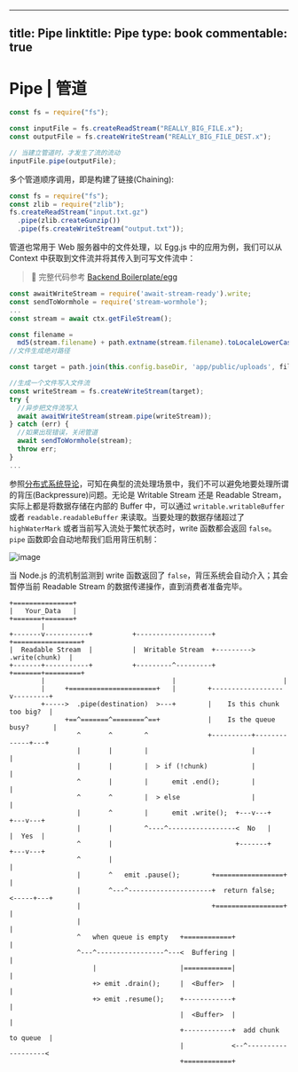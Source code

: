 
---
title: Pipe
linktitle: Pipe
type: book
commentable: true
---

# Pipe | 管道

```js
const fs = require("fs");

const inputFile = fs.createReadStream("REALLY_BIG_FILE.x");
const outputFile = fs.createWriteStream("REALLY_BIG_FILE_DEST.x");

// 当建立管道时，才发生了流的流动
inputFile.pipe(outputFile);
```

多个管道顺序调用，即是构建了链接(Chaining):

```js
const fs = require("fs");
const zlib = require("zlib");
fs.createReadStream("input.txt.gz")
  .pipe(zlib.createGunzip())
  .pipe(fs.createWriteStream("output.txt"));
```

管道也常用于 Web 服务器中的文件处理，以 Egg.js 中的应用为例，我们可以从 Context 中获取到文件流并将其传入到可写文件流中：

> 📎 完整代码参考 [Backend Boilerplate/egg](https://parg.co/A24)

```js
const awaitWriteStream = require('await-stream-ready').write;
const sendToWormhole = require('stream-wormhole');
...
const stream = await ctx.getFileStream();

const filename =
  md5(stream.filename) + path.extname(stream.filename).toLocaleLowerCase();
//文件生成绝对路径

const target = path.join(this.config.baseDir, 'app/public/uploads', filename);

//生成一个文件写入文件流
const writeStream = fs.createWriteStream(target);
try {
  //异步把文件流写入
  await awaitWriteStream(stream.pipe(writeStream));
} catch (err) {
  //如果出现错误，关闭管道
  await sendToWormhole(stream);
  throw err;
}
...
```

参照[分布式系统导论](https://parg.co/Uxo)，可知在典型的流处理场景中，我们不可以避免地要处理所谓的背压(Backpressure)问题。无论是 Writable Stream 还是 Readable Stream，实际上都是将数据存储在内部的 Buffer 中，可以通过 `writable.writableBuffer` 或者 `readable.readableBuffer` 来读取。当要处理的数据存储超过了 `highWaterMark` 或者当前写入流处于繁忙状态时，write 函数都会返回 `false`。`pipe` 函数即会自动地帮我们启用背压机制：

![image](https://user-images.githubusercontent.com/5803001/45255876-99c94f80-b3c0-11e8-93f2-3ae0474426fa.png)

当 Node.js 的流机制监测到 write 函数返回了 `false`，背压系统会自动介入；其会暂停当前 Readable Stream 的数据传递操作，直到消费者准备完毕。

```
+===============+
|   Your_Data   |
+=======+=======+
        |
+-------v-----------+          +-------------------+         +=================+
|  Readable Stream  |          |  Writable Stream  +--------->  .write(chunk)  |
+-------+-----------+          +---------^---------+         +=======+=========+
        |                                |                           |
        |     +======================+   |        +------------------v---------+
        +----->  .pipe(destination)  >---+        |    Is this chunk too big?  |
              +==^=======^========^==+            |    Is the queue busy?      |
                 ^       ^        ^               +----------+-------------+---+
                 |       |        |                          |             |
                 |       |        |  > if (!chunk)           |             |
                 ^       |        |      emit .end();        |             |
                 ^       ^        |  > else                  |             |
                 |       ^        |      emit .write();  +---v---+     +---v---+
                 |       |        ^----^-----------------<  No   |     |  Yes  |
                 ^       |                               +-------+     +---v---+
                 ^       |                                                 |
                 |       ^   emit .pause();        +=================+     |
                 |       ^---^---------------------+  return false;  <-----+---+
                 |                                 +=================+         |
                 |                                                             |
                 ^   when queue is empty   +============+                      |
                 ^---^-----------------^---<  Buffering |                      |
                     |                     |============|                      |
                     +> emit .drain();     |  <Buffer>  |                      |
                     +> emit .resume();    +------------+                      |
                                           |  <Buffer>  |                      |
                                           +------------+  add chunk to queue  |
                                           |            <--^-------------------<
                                           +============+
```

    